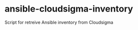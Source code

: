 ansible-cloudsigma-inventory
============================

Script for retreive Ansible inventory from Cloudsigma
